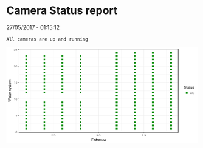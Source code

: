 Camera Status report
================
27/05/2017 - 01:15:12

    All cameras are up and running

![](camreport_files/figure-markdown_github/unnamed-chunk-2-1.png)
